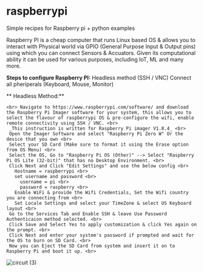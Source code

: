 # raspberrypi

Simple recipes for Raspberry pi + python examples

Raspberry PI is a cheap computer that runs Linux based OS & allows you to interact with Physical world via GPIO (General Purpose Input & Output pins) using which you can connect Sensors & Accuators. Given its computational ability it can be used for various purposes, including IoT, ML and many more.

**Steps to configure Raspberry PI:**
  Headless method (SSH / VNC)
  Connect all pheriperals (Keyboard, Mouse, Monitor)

** Headless Method:** 

    <br> Navigate to https://www.raspberrypi.com/software/ and download the Raspberry Pi Imager software for your system, this allows you to select the flavour of raspberrypi OS & pre-configure the wifi, enable remote connectivity using SSH / VNC. <br> 
     _This instruction is written for Raspberry Pi imager V1.8.4_ <br> 
     Open the Imager Software and select "Raspberry Pi Zero W" Or the device that you own <br> 
     Select your SD Card (Make sure to format it using the Erase option from OS Menu) <br> 
     Select the OS, Go to "Raspberry Pi OS (Other)" --> Select "Raspberry Pi OS Lite (32-bit)" that has no Desktop Environment. <br> 
     Click Next and Click "Edit Settings" and use the below config <br> 
       Hostname = raspberrypi <br> 
       set username and password <br> 
         username = pi <br> 
         password = raspberry <br> 
       Enable WiFi & provide the Wifi Credentials, Set the Wifi country you are connecting from <br> 
       Set Locale Settings and select your TimeZone & select US Keyboard layout <br> 
     Go to the Services Tab and Enable SSH & leave Use Password Authenticaion method selected. <br> 
     Click Save and Select Yes to apply customization & click Yes again on the prompt. <br> 
     Click Next and enter your system's password if prompted and wait for the OS to burn on SD Card. <br> 
     Now you can Eject the SD Card from system and insert it on to Raspberry Pi and boot it up. <br> 
     
  

![circuit (3)](https://github.com/sreeramtkd/raspberrypi/assets/25638554/067811ea-2c3a-4706-b35d-34977430606f)
